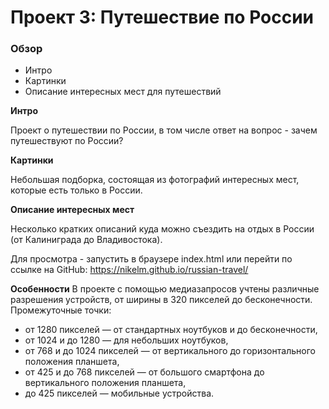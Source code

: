# Проект 3: Путешествие по России

### Обзор
* Интро
* Картинки
* Описание интересных мест для путешествий

**Интро**

 Проект о путешествии по России, в том числе ответ на вопрос - зачем путешествуют по России?

**Картинки**

Небольшая подборка, состоящая из фотографий интересных мест, которые есть только в России.

**Описание интересных мест**

Несколько кратких описаний куда можно съездить на отдых в России (от Калиниграда до Владивостока).

Для просмотра - запустить в браузере index.html 
или перейти по ссылке на GitHub: https://nikelm.github.io/russian-travel/

**Особенности**
В проекте с помощью медиазапросов учтены различные разрешения устройств,
от ширины в 320 пикселей до бесконечности.
Промежуточные точки:
* от 1280 пикселей — от стандартных ноутбуков и до бесконечности,
* от 1024 и до 1280 — для небольших ноутбуков,
* от 768 и до 1024 пикселей — от вертикального до горизонтального положения планшета,
* от 425 и до 768 пикселей — от большого смартфона до вертикального положения планшета,
* до 425 пикселей — мобильные устройства.
